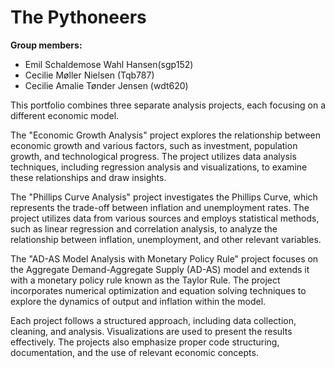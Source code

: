 # The Pythoneers

**Group members:**
- Emil Schaldemose Wahl Hansen(sgp152)
- Cecilie Møller Nielsen (Tqb787)
- Cecilie Amalie Tønder Jensen (wdt620)


This portfolio combines three separate analysis projects, each focusing on a different economic model.

The "Economic Growth Analysis" project explores the relationship between economic growth and various factors, such as investment, population growth, and technological progress. The project utilizes data analysis techniques, including regression analysis and visualizations, to examine these relationships and draw insights.

The "Phillips Curve Analysis" project investigates the Phillips Curve, which represents the trade-off between inflation and unemployment rates. The project utilizes data from various sources and employs statistical methods, such as linear regression and correlation analysis, to analyze the relationship between inflation, unemployment, and other relevant variables.

The "AD-AS Model Analysis with Monetary Policy Rule" project focuses on the Aggregate Demand-Aggregate Supply (AD-AS) model and extends it with a monetary policy rule known as the Taylor Rule. The project incorporates numerical optimization and equation solving techniques to explore the dynamics of output and inflation within the model.

Each project follows a structured approach, including data collection, cleaning, and analysis. Visualizations are used to present the results effectively. The projects also emphasize proper code structuring, documentation, and the use of relevant economic concepts.


